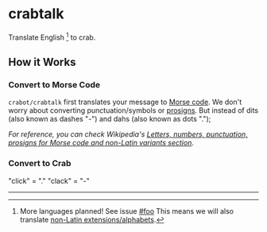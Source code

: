 # crabtalk

Translate English [^1] to crab.

## How it Works

### Convert to Morse Code

`crabot/crabtalk` first translates your message to [Morse code](https://wikipedia.org/wiki/Morse_code).
We don't worry about converting punctuation/symbols or [prosigns](https://wikipedia.org/wiki/Prosigns_for_Morse_code).
But instead of dits (also known as dashes "-") and dahs (also known as dots ".");

*For reference, you can check Wikipedia's [Letters, numbers, punctuation, prosigns for Morse code and non-Latin variants section](https://wikipedia.org/wiki/Morse_code#Letters,_numbers,_punctuation,_prosigns_for_Morse_code_and_non-Latin_variants)*.

### Convert to Crab

"click" = "."
"clack" = "-"

---

[^1]: More languages planned!
  See issue [#foo](https://github.com/ArkhamCookie/crabot/issues/) <!-- issue not created yet -->
  This means we will also translate [non-Latin extensions/alphabets](https://wikipedia.org/wiki/Morse_code_for_non-Latin_alphabets).
